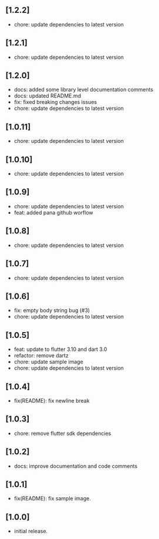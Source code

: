 ## [1.2.2]
- chore: update dependencies to latest version

## [1.2.1]
- chore: update dependencies to latest version


## [1.2.0]
- docs: added some library level documentation comments
- docs: updated README.md
- fix: fixed breaking changes issues
- chore: update dependencies to latest version

## [1.0.11]

- chore: update dependencies to latest version

## [1.0.10]

- chore: update dependencies to latest version

## [1.0.9]

- chore: update dependencies to latest version
- feat: added pana github worflow

## [1.0.8]

- chore: update dependencies to latest version

## [1.0.7]

- chore: update dependencies to latest version

## [1.0.6]

- fix: empty body string bug (#3)
- chore: update dependencies to latest version

## [1.0.5]

- feat: update to flutter 3.10 and dart 3.0
- refactor: remove dartz
- chore: update sample image
- chore: update dependencies to latest version

## [1.0.4]

- fix(README): fix newline break

## [1.0.3]

- chore: remove flutter sdk dependencies

## [1.0.2]

- docs: improve documentation and code comments

## [1.0.1]

- fix(README): fix sample image.

## [1.0.0]

- initial release.